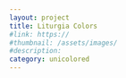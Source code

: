 ```yaml
---
layout: project
title: Liturgia Colors
#link: https://
#thumbnail: /assets/images/
#description:
category: unicolored
---
```

